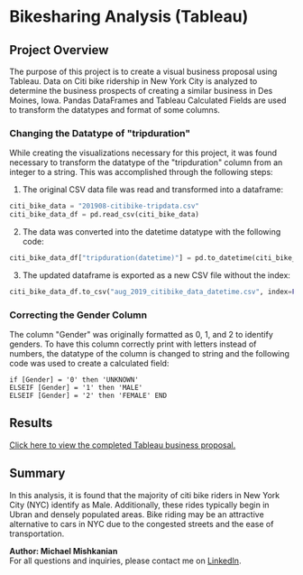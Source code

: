 # Bikesharing Analysis (Tableau)

## Project Overview
The purpose of this project is to create a visual business proposal using Tableau. Data on Citi bike ridership in New York City is analyzed to determine the business prospects of creating a similar business in Des Moines, Iowa. Pandas DataFrames and Tableau Calculated Fields are used to transform the datatypes and format of some columns.

### Changing the Datatype of "tripduration"
While creating the visualizations necessary for this project, it was found necessary to transform the datatype of the "tripduration" column from an integer to a string. This was accomplished through the following steps:
1. The original CSV data file was read and transformed into a dataframe:
```python
citi_bike_data = "201908-citibike-tripdata.csv"
citi_bike_data_df = pd.read_csv(citi_bike_data)
```
2. The data was converted into the datetime datatype with the following code:
```python
citi_bike_data_df["tripduration(datetime)"] = pd.to_datetime(citi_bike_data_df["tripduration"], unit="s")
```
3. The updated dataframe is exported as a new CSV file without the index:
```python
citi_bike_data_df.to_csv("aug_2019_citibike_data_datetime.csv", index=False)
```

### Correcting the Gender Column 
The column "Gender" was originally formatted as 0, 1, and 2 to identify genders. To have this column correctly print with letters instead of numbers, the datatype of the column is changed to string and the following code was used to create a calculated field: 
```tableau
if [Gender] = '0' then 'UNKNOWN'
ELSEIF [Gender] = '1' then 'MALE'
ELSEIF [Gender] = '2' then 'FEMALE' END
```

## Results 

[Click here to view the completed Tableau business proposal.](https://public.tableau.com/profile/michael.mishkanian#!/vizhome/BikesharingAnalysis_16191255906100/BikesharingAnalysis)




## Summary  
In this analysis, it is found that the majority of citi bike riders in New York City (NYC) identify as Male. Additionally, these rides typically begin in Ubran and densely populated areas. Bike riding may be an attractive alternative to cars in NYC due to the congested streets and the ease of transportation.


**Author: Michael Mishkanian**   
For all questions and inquiries, please contact me on [LinkedIn](https://www.linkedin.com/in/michaelmishkanian/).

